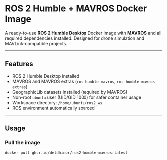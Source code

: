 # ROS 2 Humble + MAVROS Docker Image

A ready-to-use **ROS 2 Humble Desktop** Docker image with **MAVROS** and all required dependencies installed. Designed for drone simulation and MAVLink-compatible projects.

---

## Features

- ROS 2 Humble Desktop installed  
- MAVROS and MAVROS extras (`ros-humble-mavros`, `ros-humble-mavros-extras`)  
- GeographicLib datasets installed (required by MAVROS)  
- Non-root `ubuntu` user (UID/GID 1000) for safer container usage  
- Workspace directory: `/home/ubuntu/ros2_ws`  
- ROS environment automatically sourced  

---

## Usage

### Pull the image

```bash
docker pull ghcr.io/deldhinor/ros2-humble-mavros:latest
